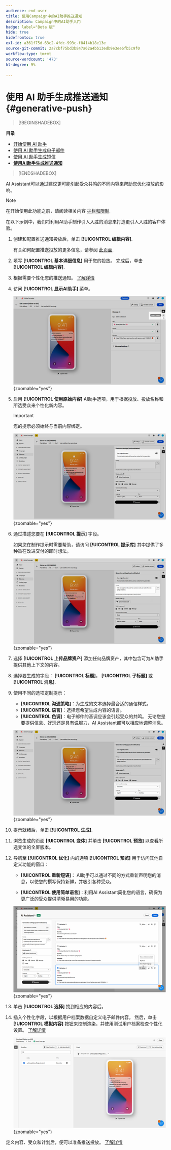 ```yaml
---
audience: end-user
title: 使用Campaign中的AI助手推送通知
description: Campaign中的AI助手入门
badge: label="Beta 版"
hide: true
hidefromtoc: true
exl-id: a361f75d-63c2-4fdc-993c-f8414b18e13e
source-git-commit: 2a7cbf75bd3b847a62a4bb13edb9e3ee6fb5c9f0
workflow-type: tm+mt
source-wordcount: '473'
ht-degree: 9%

---
```


# 使用 AI 助手生成推送通知 {#generative-push}

>[!BEGINSHADEBOX]

**目录**

* [开始使用 AI 助手](generative-gs.md)
* [使用 AI 助手生成电子邮件](generative-content.md)
* [使用 AI 助手生成短信](generative-sms.md)
* **[使用AI助手生成推送通知](generative-push.md)**

>[!ENDSHADEBOX]

AI Assistant可以通过建议更可能引起受众共鸣的不同内容来帮助您优化投放的影响。

>[!NOTE]
>
>在开始使用此功能之前，请阅读相关内容 [护栏和限制](generative-gs.md#guardrails-and-limitations).

在以下示例中，我们将利用AI助手制作引人入胜的消息来打造更引人入胜的客户体验。

1. 创建和配置推送通知投放后，单击 **[!UICONTROL 编辑内容]**.

   有关如何配置推送投放的更多信息，请参阅 [此页面](../push/create-push.md).

1. 填写 **[!UICONTROL 基本详细信息]** 用于您的投放。 完成后，单击 **[!UICONTROL 编辑内容]**.

1. 根据需要个性化您的推送通知。 [了解详情](../push/content-push.md)

1. 访问 **[!UICONTROL 显示AI助手]** 菜单。

   ![](assets/push-genai-1.png){zoomable=&quot;yes&quot;}

1. 启用 **[!UICONTROL 使用原始内容]** AI助手选项，用于根据投放、投放名称和所选受众来个性化新内容。

   >[!IMPORTANT]
   >
   > 您的提示必须始终与当前内容绑定。

   ![](assets/push-genai-3.png){zoomable=&quot;yes&quot;}

1. 通过描述您要在 **[!UICONTROL 提示]** 字段。

   如果您在制作提示时需要帮助，请访问 **[!UICONTROL 提示库]** 其中提供了多种旨在改进交付的即时想法。

   ![](assets/push-genai-2.png){zoomable=&quot;yes&quot;}

1. 选择 **[!UICONTROL 上传品牌资产]** 添加任何品牌资产，其中包含可为AI助手提供其他上下文的内容。

1. 选择要生成的字段： **[!UICONTROL 标题]**， **[!UICONTROL 子标题]** 或 **[!UICONTROL 消息]**.

1. 使用不同的选项定制提示：

   * **[!UICONTROL 沟通策略]**：为生成的文本选择最合适的通信样式。
   * **[!UICONTROL 语言]**：选择您希望生成内容的语言。
   * **[!UICONTROL 色调]**：电子邮件的基调应该会引起受众的共鸣。 无论您是要提供信息、好玩还是具有说服力，AI Assistant都可以相应地调整消息。

   ![](assets/push-genai-4.png){zoomable=&quot;yes&quot;}

1. 提示就绪后，单击 **[!UICONTROL 生成]**.

1. 浏览生成的页面 **[!UICONTROL 变体]** 并单击 **[!UICONTROL 预览]** 以查看所选变体的全屏版本。

1. 导航至 **[!UICONTROL 优化]** 内的选项 **[!UICONTROL 预览]** 用于访问其他自定义功能的窗口：

   * **[!UICONTROL 重新短语]**： AI助手可以通过不同的方式重新声明您的消息，以使您的撰写保持新鲜，并吸引各种受众。

   * **[!UICONTROL 使用简单语言]**：利用AI Assistant简化您的语言，确保为更广泛的受众提供清晰易用的功能。

   ![](assets/push-genai-5.png){zoomable=&quot;yes&quot;}

1. 单击 **[!UICONTROL 选择]** 找到相应的内容后。

1. 插入个性化字段，以根据用户档案数据自定义电子邮件内容。 然后，单击 **[!UICONTROL 模拟内容]** 按钮来控制渲染，并使用测试用户档案检查个性化设置。 [了解详情](../preview-test/preview-content.md)

   ![](assets/push-genai-6.png){zoomable=&quot;yes&quot;}

定义内容、受众和计划后，便可以准备推送投放。 [了解详情](../monitor/prepare-send.md)

